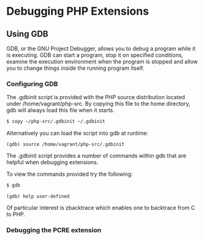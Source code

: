 Debugging PHP Extensions
========================

Using GDB
---------

GDB, or the GNU Project Debugger, allows you to debug a program while it is executing. GDB can start a program, stop it on specified conditions, examine the execution environment when the program is stopped and allow you to change things inside the running program itself.

### Configuring GDB

The .gdbinit script is provided with the PHP source distribution located under /home/vagrant/php-src. By copying this file to the home directory, gdb will always load this file when it starts.

```sh
$ copy ~/php-src/.gdbinit ~/.gdbinit
```

Alternatively you can load the script into gdb at runtime:

```
(gdb) source /home/vagrant/php-src/.gdbinit
```

The .gdbinit script provides a number of commands within gdb that are helpful when debugging extensions.

To view the commands provided try the following:

```sh
$ gdb
```
```
(gdb) help user-defined
```

Of particular interest is zbacktrace which enables one to backtrace from C to PHP.

### Debugging the PCRE extension


